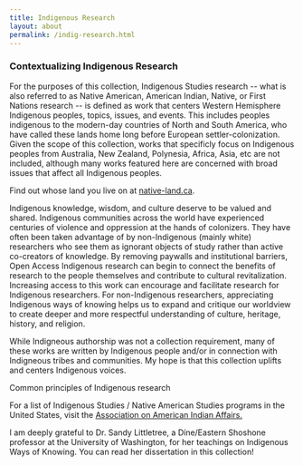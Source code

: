 ```yaml
---
title: Indigenous Research
layout: about
permalink: /indig-research.html
---
```


### Contextualizing Indigenous Research
For the purposes of this collection, Indigenous Studies research -- what is also referred to as Native American, American Indian, Native, or First Nations research -- is defined as work that centers Western Hemisphere Indigenous peoples, topics, issues, and events. This includes peoples indigenous to the modern-day countries of North and South America, who have called these lands home long before European settler-colonization. Given the scope of this collection, works that specificly focus on Indigenous peoples from Australia, New Zealand, Polynesia, Africa, Asia, etc are not included, although many works featured here are concerned with broad issues that affect all Indigenous peoples.

Find out whose land you live on at [native-land.ca](https://native-land.ca/).

Indigenous knowledge, wisdom, and culture deserve to be valued and shared. Indigenous communities across the world have experienced centuries of violence and oppression at the hands of colonizers. They have often been taken advantage of by non-Indigenous (mainly white) researchers who see them as ignorant objects of study rather than active co-creators of knowledge. By removing paywalls and institutional barriers, Open Access Indigenous research can begin to connect the benefits of research to the people themselves and contribute to cultural revitalization. Increasing access to this work can encourage and facilitate research for Indigenous researchers. For non-Indigenous researchers, appreciating Indigenous ways of knowing helps us to expand and critique our worldview to create deeper and more respectful understanding of culture, heritage, history, and religion.

While Indigneous authorship was not a collection requirement, many of these works are written by Indigenous people and/or in connection with Indigneous tribes and communities. My hope is that this collection uplifts and centers Indigenous voices.

Common principles of Indigenous research 

For a list of Indigenous Studies / Native American Studies programs in the United States, visit the [Association on American Indian Affairs.](https://www.indian-affairs.org/nativestudies.html)

I am deeply grateful to Dr. Sandy Littletree, a Díne/Eastern Shoshone professor at the University of Washington, for her teachings on  Indigenous Ways of Knowing. You can read her dissertation in this collection!
